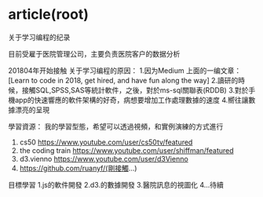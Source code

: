 # article(root)

 关于学习编程的纪录

目前受雇于医院管理公司，主要负责医院客户的数据分析

201804年开始接触 
关于学习编程的原因：
1.因为Medium 上面的一编文章： 
   [Learn to code in 2018, get hired, and have fun along the way] 
2.讀研的時候，接觸SQL,SPSS,SAS等統計軟件，之後，對於ms-sql關聯表(RDDB)
3.對於手機app的快速響應的軟件架構的好奇，病想要增加工作處理數據的速度
4.嚮往讓數據漂亮的呈現


學習資源：
我的學習型態，希望可以透過視頻，和實例演練的方式進行
1. cs50 https://www.youtube.com/user/cs50tv/featured
2. the coding train https://www.youtube.com/user/shiffman/featured 
3. d3.vienno https://www.youtube.com/user/d3Vienno
4. https://github.com/ruanyf/(剛接觸...) 


目標學習
1.js的軟件開發 
2.d3.的數據開發
3.醫院訊息的視圖化
4...待續








